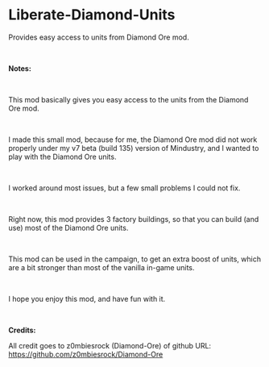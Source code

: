 # Liberate-Diamond-Units
Provides easy access to units from Diamond Ore mod.

<br>

**Notes:**

<br>

This mod basically gives you easy access to the units from the Diamond Ore mod.

<br>

I made this small mod, because for me, the Diamond Ore mod did not work properly under my v7 beta (build 135) version of Mindustry, and I wanted to play with the Diamond Ore units.

<br>

I worked around most issues, but a few small problems I could not fix.

<br>

Right now, this mod provides 3 factory buildings, so that you can build (and use) most of the Diamond Ore units.

<br>

This mod can be used in the campaign, to get an extra boost of units, which are a bit stronger than most of the vanilla in-game units.

<br>

I hope you enjoy this mod, and have fun with it.

<br>

**Credits:**

All credit goes to z0mbiesrock (Diamond-Ore) of github URL:
https://github.com/z0mbiesrock/Diamond-Ore
